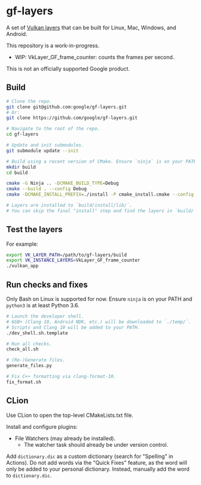 # gf-layers

A set of
[Vulkan layers](https://github.com/KhronosGroup/Vulkan-Loader/blob/master/loader/LoaderAndLayerInterface.md#layers)
that can be built for Linux, Mac, Windows, and Android.

This repository is a work-in-progress.

* WIP: VkLayer_GF_frame_counter: counts the frames per second.

This is not an officially supported Google product.

## Build


```sh
# Clone the repo.
git clone git@github.com:google/gf-layers.git
# Or:
git clone https://github.com/google/gf-layers.git

# Navigate to the root of the repo.
cd gf-layers

# Update and init submodules.
git submodule update --init

# Build using a recent version of CMake. Ensure `ninja` is on your PATH.
mkdir build
cd build

cmake -G Ninja .. -DCMAKE_BUILD_TYPE=Debug
cmake --build . --config Debug
cmake -DCMAKE_INSTALL_PREFIX=./install -P cmake_install.cmake --config Debug

# Layers are installed to `build/install/lib/`.
# You can skip the final "install" step and find the layers in `build/`.
```

## Test the layers

For example:

```sh
export VK_LAYER_PATH=/path/to/gf-layers/build
export VK_INSTANCE_LAYERS=VkLayer_GF_frame_counter
./vulkan_app
```

## Run checks and fixes

Only Bash on Linux is supported for now.
Ensure `ninja` is on your PATH and `python3` is at least Python 3.6.

```sh
# Launch the developer shell.
# 6GB+ (Clang 10, Android NDK, etc.) will be downloaded to `./temp/`.
# Scripts and Clang 10 will be added to your PATH.
./dev_shell.sh.template

# Run all checks.
check_all.sh

# (Re-)Generate files.
generate_files.py

# Fix C++ formatting via clang-format-10.
fix_format.sh
```

## CLion

Use CLion to open the top-level CMakeLists.txt file.

Install and configure plugins:

* File Watchers (may already be installed).
  * The watcher task should already be under version control.

Add `dictionary.dic` as a custom dictionary (search for "Spelling" in Actions).
Do not add words via the "Quick Fixes" feature,
as the word will only be added to your personal dictionary.
Instead, manually add the word to `dictionary.dic`.

